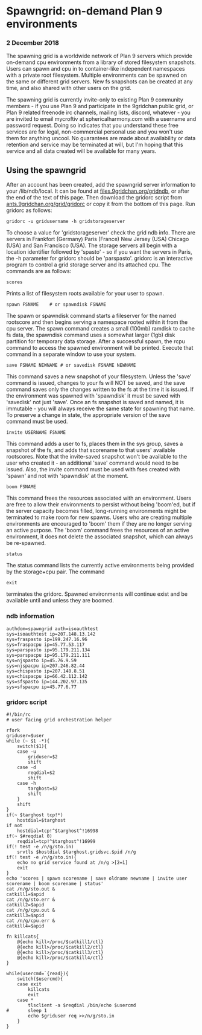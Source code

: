 # Spawngrid: on-demand Plan 9 environments

### 2 December 2018

The spawning grid is a worldwide network of Plan 9 servers which provide on-demand cpu environments from a library of stored filesystem snapshots. Users can spawn and cpu in to container-like independent namespaces with a private root filesystem. Multiple environments can be spawned on the same or different grid servers. New fs snapshots can be created at any time, and also shared with other users on the grid.

The spawning grid is currently invite-only to existing Plan 9 community members - if you use Plan 9 and participate in the 9gridchan public grid, or Plan 9 related freenode irc channels, mailing lists, discord, whatever - you are invited to email mycroftiv at sphericalharmony.com with a username and password request. Doing so indicates that you understand these free services are for legal, non-commercial personal use and you won't use them for anything uncool. No guarantees are made about availability or data retention and service may be terminated at will, but I'm hoping that this service and all data created will be available for many years.

## Using the spawngrid

After an account has been created, add the spawngrid server information to your /lib/ndb/local. It can be found at [files.9gridchan.org/gridndb](//files.9gridchan.org/gridndb), or after the end of the text of this page. Then download the gridorc script from [ants.9gridchan.org/grid/gridorc](//ants.9gridchan.org/grid/gridorc) or copy it from the bottom of this page. Run gridorc as follows:

	gridorc -u gridusername -h gridstorageserver

To choose a value for 'gridstorageserver' check the grid ndb info. There are servers in Frankfort (Germany) Paris (France) New Jersey (USA) Chicago (USA) and San Francisco (USA). The storage servers all begin with a location identifier followed by 'spasto' - so if you want the servers in Paris, the -h parameter for gridorc should be 'parspasto'. gridorc is an interactive program to control a grid storage server and its attached cpu. The commands are as follows:

	scores

Prints a list of filesystem roots available for your user to spawn.

	spawn FSNAME	# or spawndisk FSNAME

The spawn or spawndisk command starts a fileserver for the named rootscore and then begins serving a namespace rooted within it from the cpu server. The spawn command creates a small (100mb) ramdisk to cache fs data, the spawndisk command uses a somewhat larger (1gb) disk partition for temporary data storage. After a successful spawn, the rcpu command to access the spawned environment will be printed. Execute that command in a separate window to use your system.

	save FSNAME NEWNAME	# or savedisk FSNAME NEWNAME

This command saves a new snapshot of your filesystem. Unless the 'save' command is issued, changes to your fs will NOT be saved, and the save command saves only the changes written to the fs at the time it is issued. If the environment was spawned with 'spawndisk' it must be saved with 'savedisk' not just 'save'. Once an fs snapshot is saved and named, it is immutable - you will always receive the same state for spawning that name. To preserve a change in state, the appropriate version of the save command must be used.

	invite USERNAME FSNAME

This command adds a user to fs, places them in the sys group, saves a snapshot of the fs, and adds that scorename to that users' available rootscores. Note that the invite-saved snapshot won't be available to the user who created it - an additional 'save' command would need to be issued. Also, the invite command must be used with fses created with 'spawn' and not with 'spawndisk' at the moment.

	boom FSNAME

This command frees the resources associated with an environment. Users are free to allow their environments to persist without being 'boom'ed, but if the server capacity becomes filled, long-running environments might be terminated to make room for new spawns. Users who are creating multiple environments are encouraged to 'boom' them if they are no longer serving an active purpose. The 'boom' command frees the resources of an active environment, it does not delete the associated snapshot, which can always be re-spawned.

	status

The status command lists the currently active environments being provided by the storage+cpu pair. The command

	exit

terminates the gridorc. Spawned environments will continue exist and be available until and unless they are boomed.

### ndb information

	authdom=spawngrid auth=isoauthtest
	sys=isoauthtest ip=207.148.13.142
	sys=fraspasto ip=199.247.16.96
	sys=fraspacpu ip=45.77.53.117
	sys=parspasto ip=95.179.211.134
	sys=parspacpu ip=95.179.211.111
	sys=njspasto ip=45.76.9.59
	sys=njspacpu ip=207.246.82.44
	sys=chispasto ip=207.148.8.51
	sys=chispacpu ip=66.42.112.142
	sys=sfspasto ip=144.202.97.135
	sys=sfspacpu ip=45.77.6.77

### gridorc script

	#!/bin/rc
	# user facing grid orchestration helper
	
	rfork
	griduser=$user
	while (~ $1 -*){
		switch($1){
		case -u
			griduser=$2
			shift
		case -d
			reqdial=$2
			shift
		case -h
			targhost=$2
			shift
		}
		shift
	}
	if(~ $targhost tcp!*)
		hostdial=$targhost
	if not
		hostdial=tcp!^$targhost^!16998
	if(~ $#reqdial 0)
		reqdial=tcp!^$targhost^!16999
	if(! test -e /n/g/sto.in)
		srvtls $hostdial $targhost.gridsvc.$pid /n/g
	if(! test -e /n/g/sto.in){
		echo no grid service found at /n/g >[2=1]
		exit
	}
	echo 'scores | spawn scorename | save oldname newname | invite user scorename | boom scorename | status'
	cat /n/g/sto.out &
	catkill1=$apid
	cat /n/g/sto.err &
	catkill2=$apid
	cat /n/g/cpu.out &
	catkill3=$apid
	cat /n/g/cpu.err &
	catkill4=$apid
	
	fn killcats{
		@{echo kill>/proc/$catkill1/ctl}
		@{echo kill>/proc/$catkill2/ctl}
		@{echo kill>/proc/$catkill3/ctl}
		@{echo kill>/proc/$catkill4/ctl}
	}
	
	while(usercmd=`{read}){
		switch($usercmd){
		case exit
			killcats
			exit
		case *
			tlsclient -a $reqdial /bin/echo $usercmd
	#		sleep 1
			echo $griduser req >>/n/g/sto.in
		}
	}
